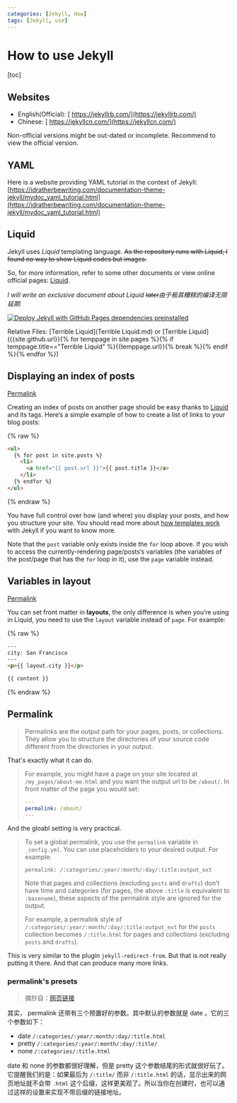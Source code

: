 ```yaml
---
categories: [Jekyll, How]
tags: [Jekyll, use]
---
```


# How to use Jekyll

[toc]

## Websites

- English(Official): [ https://jekyllrb.com/](https://jekyllrb.com/)
- Chinese: [ https://jekyllcn.com/](https://jekyllcn.com/)

Non-official versions might be out-dated or incomplete. Recommend to view the official version.

## YAML

Here is a website providing YAML tutorial in the context of Jekyll: [https://idratherbewriting.com/documentation-theme-jekyll/mydoc_yaml_tutorial.html](https://idratherbewriting.com/documentation-theme-jekyll/mydoc_yaml_tutorial.html)



## Liquid

Jekyll uses *Liquid* templating language. <del>As the repository runs with Liquid, I found no way to show Liquid codes but images.</del>

So, for more information, refer to some other documents or view online official pages: [Liquid](https://shopify.github.io/liquid/).

*I will write an exclusive document about Liquid <del>later</del>由于极其糟糕的编译无限延期.*

[![Deploy Jekyll with GitHub Pages dependencies preinstalled](https://github.com/LiuJiewenTT/MyDoc_A/actions/workflows/jekyll-gh-pages.yml/badge.svg)](https://github.com/LiuJiewenTT/MyDoc_A/actions/workflows/jekyll-gh-pages.yml)

Relative Files: [Terrible Liquid](Terrible Liquid.md) or [Terrible Liquid]({{site.github.url}}{% for temppage in site.pages %}{% if temppage.title=="Terrible Liquid" %}{{temppage.url}}{% break %}{% endif %}{% endfor %})

## Displaying an index of posts

[Permalink](https://jekyllrb.com/docs/posts/#displaying-an-index-of-posts)

Creating an index of posts on another page should be easy thanks to [Liquid](https://shopify.github.io/liquid/) and its tags. Here’s a simple example of how to create a list of links to your blog posts:

{% raw %}

```html
<ul>
  {% for post in site.posts %}
    <li>
      <a href="{{ post.url }}">{{ post.title }}</a>
    </li>
  {% endfor %}
</ul>
```
{% endraw %}

You have full control over how (and where) you display your posts, and how you structure your site. You should read more about [how templates work](https://jekyllrb.com/docs/templates/) with Jekyll if you want to know more.

Note that the `post` variable only exists inside the `for` loop above. If you wish to access the currently-rendering page/posts’s variables (the variables of the post/page that has the `for` loop in it), use the `page` variable instead.



## Variables in layout

[Permalink](https://jekyllrb.com/docs/layouts/#variables)

You can set front matter in **layouts**, the only difference is when you’re using in Liquid, you need to use the `layout` variable instead of `page`. For example:

{% raw %}

```html
---
city: San Francisco
---
<p>{{ layout.city }}</p>

{{ content }}
```

{% endraw %}



## Permalink

> Permalinks are the output path for your pages, posts, or collections. They allow you to structure the directories of your source code different from the directories in your output.

That's exactly what it can do.

> For example, you might have a page on your site located at `/my_pages/about-me.html` and you want the output url to be `/about/`. In front matter of the page you would set:
>
> ```yaml
> ---
> permalink: /about/
> ---
> ```

And the gloabl setting is very practical.

> To set a global permalink, you use the `permalink` variable in `_config.yml`. You can use placeholders to your desired output. For example:
>
> ```
> permalink: /:categories/:year/:month/:day/:title:output_ext
> ```
>
> Note that pages and collections (excluding `posts` and `drafts`) don’t have time and categories (for pages, the above `:title` is equivalent to `:basename`), these aspects of the permalink style are ignored for the output.
>
> For example, a permalink style of `/:categories/:year/:month/:day/:title:output_ext` for the `posts` collection becomes `/:title.html` for pages and collections (excluding `posts` and `drafts`).

This is very similar to the plugin `jekyll-redirect-from`. But that is not really putting it there. And that can produce many more links.

### permalink's presets

> 摘抄自：[网页链接](https://www.liangzl.com/get-article-detail-13916.html)

其实， permalink 还带有三个预置好的参数。其中默认的参数就是 date 。它的三个参数如下：

- date `/:categories/:year/:month/:day/:title.html`
- pretty `/:categories/:year/:month/:day/:title/`
- none `/:categories/:title.html`

date 和 none 的参数都很好理解，但是 pretty 这个参数结尾的形式就很好玩了。它提醒我们的是：如果最后为 `/:title/` 而非 `/:title.html` 的话，显示出来的网页地址就不会带 `.html` 这个后缀，这样更美观了。所以当你在创建时，也可以通过这样的设置来实现不带后缀的链接地址。